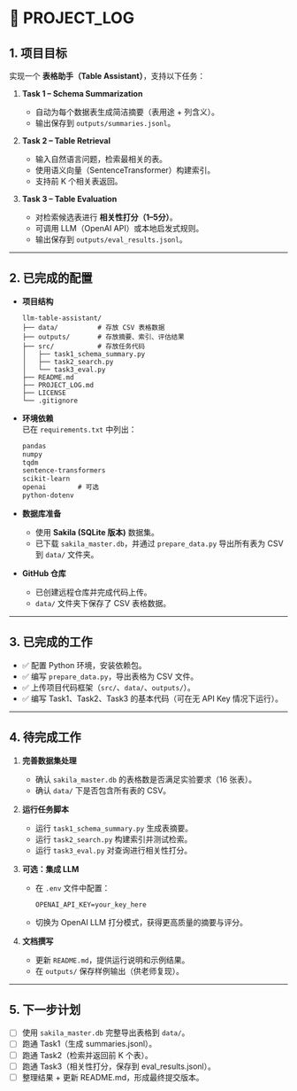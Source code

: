 # 📘 PROJECT_LOG

## 1. 项目目标
实现一个 **表格助手（Table Assistant）**，支持以下任务：  

1. **Task 1 – Schema Summarization**  
   - 自动为每个数据表生成简洁摘要（表用途 + 列含义）。  
   - 输出保存到 `outputs/summaries.jsonl`。  

2. **Task 2 – Table Retrieval**  
   - 输入自然语言问题，检索最相关的表。  
   - 使用语义向量（SentenceTransformer）构建索引。  
   - 支持前 K 个相关表返回。  

3. **Task 3 – Table Evaluation**  
   - 对检索候选表进行 **相关性打分（1–5分）**。  
   - 可调用 LLM（OpenAI API）或本地启发式规则。  
   - 输出保存到 `outputs/eval_results.jsonl`。  

---

## 2. 已完成的配置

- **项目结构**
  ```
  llm-table-assistant/
  ├── data/          # 存放 CSV 表格数据
  ├── outputs/       # 存放摘要、索引、评估结果
  ├── src/           # 存放任务代码
  │   ├── task1_schema_summary.py
  │   ├── task2_search.py
  │   └── task3_eval.py
  ├── README.md
  ├── PROJECT_LOG.md
  ├── LICENSE
  └── .gitignore
  ```

- **环境依赖**  
  已在 `requirements.txt` 中列出：
  ```txt
  pandas
  numpy
  tqdm
  sentence-transformers
  scikit-learn
  openai        # 可选
  python-dotenv
  ```

- **数据库准备**  
  - 使用 **Sakila (SQLite 版本)** 数据集。  
  - 已下载 `sakila_master.db`，并通过 `prepare_data.py` 导出所有表为 CSV 到 `data/` 文件夹。  

- **GitHub 仓库**  
  - 已创建远程仓库并完成代码上传。  
  - `data/` 文件夹下保存了 CSV 表格数据。  

---

## 3. 已完成的工作

- ✅ 配置 Python 环境，安装依赖包。  
- ✅ 编写 `prepare_data.py`，导出表格为 CSV 文件。  
- ✅ 上传项目代码框架（`src/`、`data/`、`outputs/`）。  
- ✅ 编写 Task1、Task2、Task3 的基本代码（可在无 API Key 情况下运行）。  

---

## 4. 待完成工作

1. **完善数据集处理**  
   - 确认 `sakila_master.db` 的表格数是否满足实验要求（16 张表）。  
   - 确认 `data/` 下是否包含所有表的 CSV。  

2. **运行任务脚本**  
   - 运行 `task1_schema_summary.py` 生成表摘要。  
   - 运行 `task2_search.py` 构建索引并测试检索。  
   - 运行 `task3_eval.py` 对查询进行相关性打分。  

3. **可选：集成 LLM**  
   - 在 `.env` 文件中配置：  
     ```
     OPENAI_API_KEY=your_key_here
     ```  
   - 切换为 OpenAI LLM 打分模式，获得更高质量的摘要与评分。  

4. **文档撰写**  
   - 更新 `README.md`，提供运行说明和示例结果。  
   - 在 `outputs/` 保存样例输出（供老师复现）。  

---

## 5. 下一步计划

- [ ] 使用 `sakila_master.db` 完整导出表格到 `data/`。  
- [ ] 跑通 Task1（生成 summaries.jsonl）。  
- [ ] 跑通 Task2（检索并返回前 K 个表）。  
- [ ] 跑通 Task3（相关性打分，保存到 eval_results.jsonl）。  
- [ ] 整理结果 + 更新 README.md，形成最终提交版本。  
